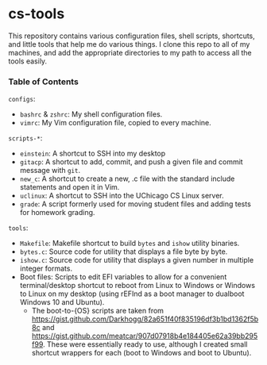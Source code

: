 # cs-tools

This repository contains various configuration files, shell scripts, shortcuts, and little tools that help me do various things. I clone this repo to all of my machines, and add the appropriate directories to my path to access all the tools easily.

### Table of Contents
`configs`:
  * `bashrc` & `zshrc`: My shell configuration files.
  * `vimrc`: My Vim configuration file, copied to every machine.

`scripts-*`:
  * `einstein`: A shortcut to SSH into my desktop
  * `gitacp`: A shortcut to add, commit, and push a given file and commit message with `git`.
  * `new_c`: A shortcut to create a new, .c file with the standard include statements and open it in Vim.
  * `uclinux`: A shortcut to SSH into the UChicago CS Linux server.
  * `grade`: A script formerly used for moving student files and adding tests for homework grading.

`tools`:
  * `Makefile`: Makefile shortcut to build `bytes` and `ishow` utility binaries.
  * `bytes.c`: Source code for utility that displays a file byte by byte.
  * `ishow.c`: Source code for utility that displays a given number in multiple integer formats.
  * Boot files: Scripts to edit EFI variables to allow for a convenient terminal/desktop shortcut to reboot from Linux to Windows or Windows to Linux on my desktop (using rEFInd as a boot manager to dualboot Windows 10 and Ubuntu).
    * The boot-to-{OS} scripts are taken from https://gist.github.com/Darkhogg/82a651f40f835196df3b1bd1362f5b8c and https://gist.github.com/meatcar/907d07918b4e184405e62a39bb295f99. These were essentially ready to use, although I created small shortcut wrappers for each (boot to Windows and boot to Ubuntu).
